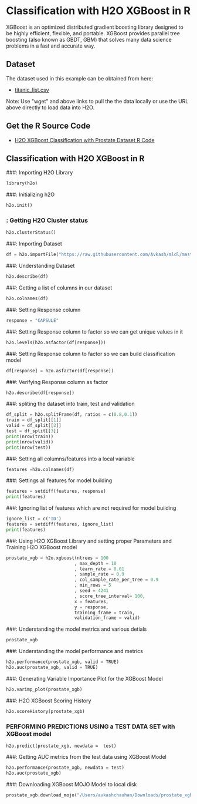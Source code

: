 # Classification with H2O XGBoost in R #

XGBoost is an optimized distributed gradient boosting library designed to be highly efficient, flexible, and portable. XGBoost provides parallel tree boosting (also known as GBDT, GBM) that solves many data science problems in a fast and accurate way.

## Dataset ##
The dataset used in this example can be obtained from here:
 - [titanic_list.csv](https://raw.githubusercontent.com/Avkash/mldl/master/data/prostate.csv)

Note: Use "wget" and above links to pull the the data locally or use the URL above directly to load data into H2O.
  
## Get the R Source Code ##
  - [H2O XGBoost Classification with Prostate Dataset R Code](https://github.com/Avkash/mldl/blob/master/code/R/H2O_XGBoost_Classification_prostate.R)
  
## Classification with H2O XGBoost in R ##

###: Importing H2O Library
```python
library(h2o)
```

###: Initializing h2O
```python
h2o.init()
```

### : Getting H2O Cluster status
```python
h2o.clusterStatus()
```

###: Importing Dataset
```python
df = h2o.importFile("https://raw.githubusercontent.com/Avkash/mldl/master/data/prostate.csv")
```

###: Understanding Dataset
```python
h2o.describe(df)
```

###: Getting a list of columns in our dataset
```python
h2o.colnames(df)
```

###: Setting Response column
```python
response = "CAPSULE"
```

###: Setting Response column to factor so we can get unique values in it
```python
h2o.levels(h2o.asfactor(df[response]))
```

###: Setting Response column to factor so we can build classification model
```python
df[response] = h2o.asfactor(df[response])
```

###: Verifying Response column as factor 
```python
h2o.describe(df[response])
```

###: spliting the dataset into train, test and validation  
```python
df_split = h2o.splitFrame(df, ratios = c(0.8,0.1))
train = df_split[[1]]
valid = df_split[[2]]
test = df_split[[3]]
print(nrow(train))
print(nrow(valid))
print(nrow(test))
```

###: Setting all columns/features into a local variable
```python
features =h2o.colnames(df)
```

###: Settings all features for model building
```python
features = setdiff(features, response)
print(features)
```

###: Ignoring list of features which are not required for model building
```python
ignore_list = c('ID')
features = setdiff(features, ignore_list)
print(features)
```

###: Using H2O XGBoost Library and setting proper Parameters and Training H2O XGBoost model 
```python
prostate_xgb = h2o.xgboost(ntrees = 100
                          , max_depth = 10
                          , learn_rate = 0.01
                          , sample_rate = 0.9
                          , col_sample_rate_per_tree = 0.9
                          , min_rows = 5
                          , seed = 4241
                          , score_tree_interval= 100,
                          x = features, 
                          y = response, 
                          training_frame = train, 
                          validation_frame = valid)
```

###: Understanding the model metrics and various detials
```python
prostate_xgb
```

###: Understanding the model performance and metrics
```python
h2o.performance(prostate_xgb, valid = TRUE)
h2o.auc(prostate_xgb, valid = TRUE)
```

###: Generating Variable Importance Plot for the XGBoost Model
```python
h2o.varimp_plot(prostate_xgb)
```

###:  H2O XGBoost Scoring History
```python
h2o.scoreHistory(prostate_xgb)
```

### PERFORMING PREDICTIONS USING a TEST DATA SET with XGBoost model
```
h2o.predict(prostate_xgb, newdata =  test)
```

###: Getting AUC metrics from the test data using XGBoost Model
```python
h2o.performance(prostate_xgb, newdata = test)
h2o.auc(prostate_xgb)
```

###: Downloading XGBoost MOJO Model to local disk
```python
prostate_xgb.download_mojo("/Users/avkashchauhan/Downloads/prostate_xgb.zip", get_genmodel_jar=True)
```
